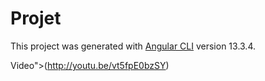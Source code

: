 # Projet

This project was generated with [Angular CLI](https://github.com/angular/angular-cli) version 13.3.4.

Video">(http://youtu.be/vt5fpE0bzSY)


